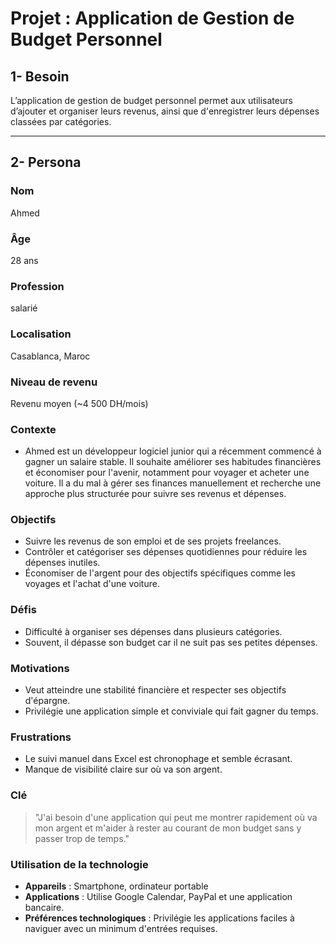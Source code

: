 # Projet : Application de Gestion de Budget Personnel

## 1- **Besoin**

L’application de gestion de budget personnel permet aux utilisateurs d’ajouter et organiser leurs revenus, ainsi que d'enregistrer leurs dépenses classées par catégories.

---
## 2- **Persona**

### Nom 
Ahmed

### Âge
28 ans

### Profession
salarié

### Localisation
Casablanca, Maroc

### Niveau de revenu
Revenu moyen (~4 500 DH/mois)

### Contexte
- Ahmed est un développeur logiciel junior qui a récemment commencé à gagner un salaire stable. Il souhaite améliorer ses habitudes financières et économiser pour l'avenir, notamment pour voyager et acheter une voiture. Il a du mal à gérer ses finances manuellement et recherche une approche plus structurée pour suivre ses revenus et dépenses.

### Objectifs
- Suivre les revenus de son emploi et de ses projets freelances.
- Contrôler et catégoriser ses dépenses quotidiennes pour réduire les dépenses inutiles.
- Économiser de l'argent pour des objectifs spécifiques comme les voyages et l'achat d'une voiture.

### Défis
- Difficulté à organiser ses dépenses dans plusieurs catégories.
- Souvent, il dépasse son budget car il ne suit pas ses petites dépenses.

### Motivations
- Veut atteindre une stabilité financière et respecter ses objectifs d'épargne.
- Privilégie une application simple et conviviale qui fait gagner du temps.

### Frustrations
- Le suivi manuel dans Excel est chronophage et semble écrasant.
- Manque de visibilité claire sur où va son argent.

### Clé
> "J'ai besoin d'une application qui peut me montrer rapidement où va mon argent et m'aider à rester au courant de mon budget sans y passer trop de temps."

### Utilisation de la technologie
- **Appareils** : Smartphone, ordinateur portable
- **Applications** : Utilise Google Calendar, PayPal et une application bancaire.
- **Préférences technologiques** : Privilégie les applications faciles à naviguer avec un minimum d'entrées requises.
<!-- 
---
## 2- **Idéation Fonctionnalités**

1. *Suivi des revenus et des dépenses* : Ajouter et catégoriser les transactions.

2. *Catégorisation automatique* : Suggestions de catégories lors de l'entrée des dépenses.

3. *Budget mensuel* : Fixer des limites pour chaque catégorie avec alertes.

4. *Rapports visuels* : Graphiques pour visualiser les dépenses mensuelles.

5. *Notifications de rappel* : Alertes pour les dépassements de budget et les saisies manquées.

6. *Objectifs d'épargne* : Suivre les progrès vers des objectifs financiers. -->
